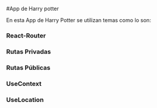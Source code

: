 #App de Harry potter

En esta App de Harry Potter se utilizan temas como lo son:

### React-Router
### Rutas Privadas
### Rutas Públicas
### UseContext
### UseLocation
